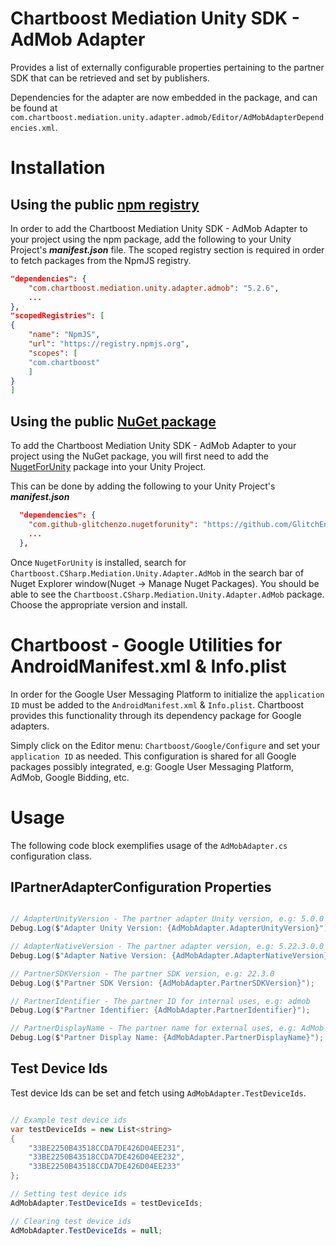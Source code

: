 # Chartboost Mediation Unity SDK - AdMob Adapter

Provides a list of externally configurable properties pertaining to the partner SDK that can be retrieved and set by publishers. 

Dependencies for the adapter are now embedded in the package, and can be found at `com.chartboost.mediation.unity.adapter.admob/Editor/AdMobAdapterDependencies.xml`.

# Installation

## Using the public [npm registry](https://www.npmjs.com/search?q=com.chartboost.mediation.unity.adapter.admob)

In order to add the Chartboost Mediation Unity SDK - AdMob Adapter to your project using the npm package, add the following to your Unity Project's ***manifest.json*** file. The scoped registry section is required in order to fetch packages from the NpmJS registry.

```json
"dependencies": {
    "com.chartboost.mediation.unity.adapter.admob": "5.2.6",
    ...
},
"scopedRegistries": [
{
    "name": "NpmJS",
    "url": "https://registry.npmjs.org",
    "scopes": [
    "com.chartboost"
    ]
}
]
```
## Using the public [NuGet package](https://www.nuget.org/packages/Chartboost.CSharp.Mediation.Unity.Adapter.AdMob)

To add the Chartboost Mediation Unity SDK - AdMob Adapter to your project using the NuGet package, you will first need to add the [NugetForUnity](https://github.com/GlitchEnzo/NuGetForUnity) package into your Unity Project.

This can be done by adding the following to your Unity Project's ***manifest.json***

```json
  "dependencies": {
    "com.github-glitchenzo.nugetforunity": "https://github.com/GlitchEnzo/NuGetForUnity.git?path=/src/NuGetForUnity",
    ...
  },
```

Once <code>NugetForUnity</code> is installed, search for `Chartboost.CSharp.Mediation.Unity.Adapter.AdMob` in the search bar of Nuget Explorer window(Nuget -> Manage Nuget Packages).
You should be able to see the `Chartboost.CSharp.Mediation.Unity.Adapter.AdMob` package. Choose the appropriate version and install.

# Chartboost - Google Utilities for AndroidManifest.xml & Info.plist
In order for the Google User Messaging Platform to initialize the `application ID` must be added to the `AndroidManifest.xml` & `Info.plist`. Chartboost provides this functionality through its dependency package for Google adapters. 

Simply click on the Editor menu: `Chartboost/Google/Configure` and set your `application ID` as needed. This configuration is shared for all Google packages possibly integrated, e.g: Google User Messaging Platform, AdMob, Google Bidding, etc.

# Usage

The following code block exemplifies usage of the `AdMobAdapter.cs` configuration class.

## IPartnerAdapterConfiguration Properties

```csharp

// AdapterUnityVersion - The partner adapter Unity version, e.g: 5.0.0
Debug.Log($"Adapter Unity Version: {AdMobAdapter.AdapterUnityVersion}");

// AdapterNativeVersion - The partner adapter version, e.g: 5.22.3.0.0
Debug.Log($"Adapter Native Version: {AdMobAdapter.AdapterNativeVersion}");

// PartnerSDKVersion - The partner SDK version, e.g: 22.3.0
Debug.Log($"Partner SDK Version: {AdMobAdapter.PartnerSDKVersion}");

// PartnerIdentifier - The partner ID for internal uses, e.g: admob
Debug.Log($"Partner Identifier: {AdMobAdapter.PartnerIdentifier}");

// PartnerDisplayName - The partner name for external uses, e.g: AdMob
Debug.Log($"Partner Display Name: {AdMobAdapter.PartnerDisplayName}");
```

## Test Device Ids

Test device Ids can be set and fetch using `AdMobAdapter.TestDeviceIds`.

```csharp

// Example test device ids
var testDeviceIds = new List<string>
{
    "33BE2250B43518CCDA7DE426D04EE231",
    "33BE2250B43518CCDA7DE426D04EE232",
    "33BE2250B43518CCDA7DE426D04EE233"
};

// Setting test device ids
AdMobAdapter.TestDeviceIds = testDeviceIds;

// Clearing test device ids
AdMobAdapter.TestDeviceIds = null;
```
